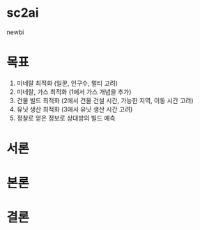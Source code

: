 # sc2ai
newbi

# 목표

1. 미네랄 최적화 (일꾼, 인구수, 멀티 고려)
2. 미네랄, 가스 최적화 (1에서 가스 개념을 추가)
3. 건물 빌드 최적화 (2에서 건물 건설 시간, 가능한 지역, 이동 시간 고려)
4. 유닛 생산 최적화 (3에서 유닛 생산 시간 고려)
5. 정찰로 얻은 정보로 상대방의 빌드 예측

# 서론

# 본론

# 결론

